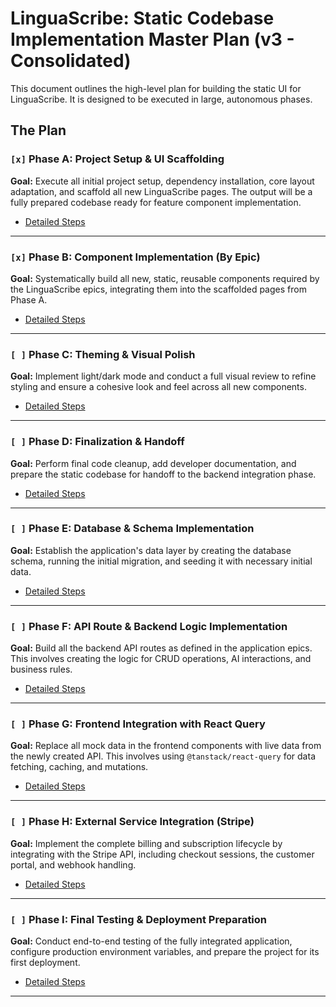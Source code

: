
# **LinguaScribe: Static Codebase Implementation Master Plan (v3 - Consolidated)**

This document outlines the high-level plan for building the static UI for LinguaScribe. It is designed to be executed in large, autonomous phases.

## **The Plan**

### `[x]` Phase A: Project Setup & UI Scaffolding
**Goal:** Execute all initial project setup, dependency installation, core layout adaptation, and scaffold all new LinguaScribe pages. The output will be a fully prepared codebase ready for feature component implementation.

*   [Detailed Steps](./docs/phases/phase-a-setup-and-scaffolding.md)

---
### `[x]` Phase B: Component Implementation (By Epic)
**Goal:** Systematically build all new, static, reusable components required by the LinguaScribe epics, integrating them into the scaffolded pages from Phase A.

*   [Detailed Steps](./docs/phases/phase-b-component-implementation.md)

---
### `[ ]` Phase C: Theming & Visual Polish
**Goal:** Implement light/dark mode and conduct a full visual review to refine styling and ensure a cohesive look and feel across all new components.

*   [Detailed Steps](./docs/phases/phase-c-theming-and-polish.md)

---
### `[ ]` Phase D: Finalization & Handoff
**Goal:** Perform final code cleanup, add developer documentation, and prepare the static codebase for handoff to the backend integration phase.

*   [Detailed Steps](./docs/phases/phase-d-finalization-and-handoff.md)

---
### `[ ]` Phase E: Database & Schema Implementation
**Goal:** Establish the application's data layer by creating the database schema, running the initial migration, and seeding it with necessary initial data.

*   [Detailed Steps](./docs/phases/phase-e-database-and-schema.md)

---
### `[ ]` Phase F: API Route & Backend Logic Implementation
**Goal:** Build all the backend API routes as defined in the application epics. This involves creating the logic for CRUD operations, AI interactions, and business rules.

*   [Detailed Steps](./docs/phases/phase-f-api-implementation.md)

---
### `[ ]` Phase G: Frontend Integration with React Query
**Goal:** Replace all mock data in the frontend components with live data from the newly created API. This involves using `@tanstack/react-query` for data fetching, caching, and mutations.

*   [Detailed Steps](./docs/phases/phase-g-frontend-integration.md)

---
### `[ ]` Phase H: External Service Integration (Stripe)
**Goal:** Implement the complete billing and subscription lifecycle by integrating with the Stripe API, including checkout sessions, the customer portal, and webhook handling.

*   [Detailed Steps](./docs/phases/phase-h-stripe-integration.md)

---
### `[ ]` Phase I: Final Testing & Deployment Preparation
**Goal:** Conduct end-to-end testing of the fully integrated application, configure production environment variables, and prepare the project for its first deployment.

*   [Detailed Steps](./docs/phases/phase-i-testing-and-deployment.md)

---